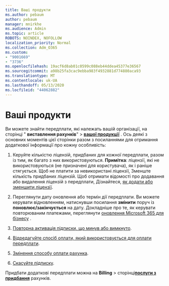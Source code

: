 ```yaml
---
title: Ваші продукти
ms.author: pebaum
author: pebaum
manager: mnirkhe
ms.audience: Admin
ms.topic: article
ROBOTS: NOINDEX, NOFOLLOW
localization_priority: Normal
ms.collection: Adm_O365
ms.custom:
- "9001669"
- "3736"
ms.openlocfilehash: 19acf6d8ab01c0599c088eb44ddea45377e36567
ms.sourcegitcommit: a98b25fa3cac9ebba983f4932881d774880aca93
ms.translationtype: MT
ms.contentlocale: uk-UA
ms.lasthandoff: 05/13/2020
ms.locfileid: "44062882"
---
```

# <a name="your-products"></a>Ваші продукти

Ви можете знайти передплати, які належать вашій організації, на сторінці " **виставлення рахунків**"  >  **[вашої продукції](https://go.microsoft.com/fwlink/p/?linkid=842054)** . Ось деякі з основних моментів цієї сторінки разом з посиланнями для отримання додаткової інформації про кожну особливість:

1. Керуйте кількістю ліцензій, придбаних для кожної передплати, разом із тим, як багато з них використовуються.  **Примітка**: ліцензії, які не використовуються (не призначені для користувача), як і раніше стягується.  Щоб не платити за невикористані ліцензії, Зменште кількість придбаних ліцензій. Щоб отримати відомості про додавання або видалення ліцензій з передплати, Дізнайтеся, [як додати або зменшити ліцензії](https://docs.microsoft.com/alchemyinsights/how-to-add-or-reduce-licenses).

2. Переглянути дату оновлення або термін дії передплати.  Ви можете керувати відновленням, натиснувши посилання **змінити** поруч із **поновлює/закінчується** на дату.  Докладніше про те, як керувати повторюваним платежами, переглянути [оновлення Microsoft 365 для бізнесу](https://go.microsoft.com/fwlink/?linkid=2119216) .

3. [Повторна активація підписки, що минув або вимкнуто](https://go.microsoft.com/fwlink/?linkid=2117519).

4. [Відредагуйте спосіб оплати, який використовується для оплати передплати](https://go.microsoft.com/fwlink/?linkid=2117167).

5. [Змінення способу оплати рахунка](https://go.microsoft.com/fwlink/?linkid=2119112).

6. [Скасуйте підписку](https://go.microsoft.com/fwlink/?linkid=2119113).

Придбати додаткові передплати можна на **Billing**  >  сторінці[**послуги з придбання**](https://go.microsoft.com/fwlink/p/?linkid=868433) рахунків.
